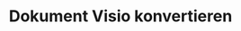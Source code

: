 ﻿---
title: Dokument Visio konvertieren
linktitle: Dokument Visio konvertieren
type: docs
weight: 40
url: /de/python-java/converting/
description: Dieser Abschnitt enthält eine Beschreibung aller möglichen Optionen zum Konvertieren von Visio-Dokumenten mit Aspose.Diagram für Python über Java.
---
